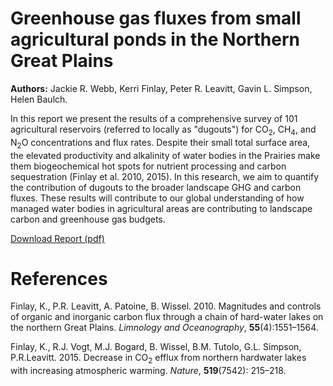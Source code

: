 # Greenhouse gas fluxes from small agricultural ponds in the Northern Great Plains 

**Authors:** Jackie R. Webb, Kerri Finlay, Peter R. Leavitt, Gavin L. Simpson, Helen Baulch.

In this report we present the results of a comprehensive survey of 101 agricultural reservoirs (referred to locally as "dugouts") for CO<sub>2</sub>, CH<sub>4</sub>, and N<sub>2</sub>O concentrations and flux rates. Despite their small total surface area, the elevated productivity and alkalinity of water bodies in the Prairies make them biogeochemical hot spots for nutrient processing and carbon sequestration (Finlay et al. 2010, 2015). In this research, we aim to quantify the contribution of dugouts to the broader landscape GHG and carbon fluxes. These results will contribute to our global understanding of how managed water bodies in agricultural areas are contributing to landscape carbon and greenhouse gas budgets.

[Download Report (pdf)](https://github.com/simpson-lab/dugout-data-report-june-2018/raw/master/Greenhouse-Gas-Fluxes-from-Small-Agricultural-Ponds-in-the-Northern-Great-Plains.pdf)

# References

Finlay, K., P.R. Leavitt, A. Patoine, B. Wissel. 2010. Magnitudes and controls of organic and inorganic carbon flux through a chain of hard-water lakes on the northern Great Plains. *Limnology and Oceanography*, **55**(4):1551&ndash;1564.

Finlay, K., R.J. Vogt, M.J. Bogard, B. Wissel, B.M. Tutolo, G.L. Simpson, P.R.Leavitt. 2015. Decrease in CO<sub>2</sub> efflux from northern hardwater lakes with increasing atmospheric warming. *Nature*, **519**(7542): 215&ndash;218.
